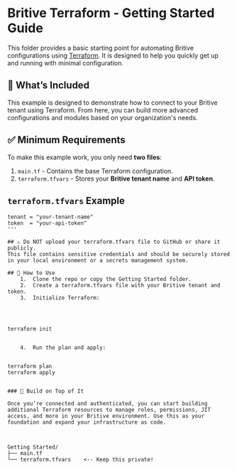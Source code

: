 # Britive Terraform - Getting Started Guide

This folder provides a basic starting point for automating Britive configurations using [Terraform](https://www.terraform.io/). It is designed to help you quickly get up and running with minimal configuration.

## 🚀 What’s Included

This example is designed to demonstrate how to connect to your Britive tenant using Terraform. From here, you can build more advanced configurations and modules based on your organization's needs.

## ✅ Minimum Requirements

To make this example work, you only need **two files**:

1. `main.tf` - Contains the base Terraform configuration.
2. `terraform.tfvars` - Stores your **Britive tenant name** and **API token**.

## `terraform.tfvars` Example

```hcl
tenant = "your-tenant-name"
token  = "your-api-token"
'''

## ⚠️ Do NOT upload your terraform.tfvars file to GitHub or share it publicly.
This file contains sensitive credentials and should be securely stored in your local environment or a secrets management system.

## 🧪 How to Use
	1.	Clone the repo or copy the Getting Started folder.
	2.	Create a terraform.tfvars file with your Britive tenant and token.
	3.	Initialize Terraform:




terraform init


	4.	Run the plan and apply:


terraform plan
terraform apply


### 🧱 Build on Top of It

Once you’re connected and authenticated, you can start building additional Terraform resources to manage roles, permissions, JIT access, and more in your Britive environment. Use this as your foundation and expand your infrastructure as code.



Getting Started/
├── main.tf
└── terraform.tfvars    <-- Keep this private!

